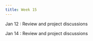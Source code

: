 ```yaml
---
title: Week 15
---
```


Jan 12
: Review and project discussions

Jan 14
: Review and project discussions


